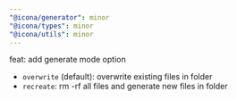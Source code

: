 ```yaml
---
"@icona/generator": minor
"@icona/types": minor
"@icona/utils": minor
---
```


feat: add generate mode option

- `overwrite` (default): overwrite existing files in folder
- `recreate`: rm -rf all files and generate new files in folder
